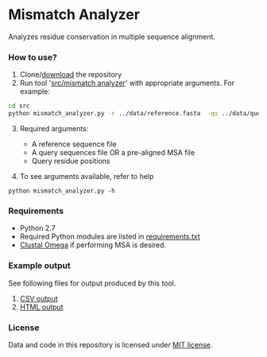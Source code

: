 # Mismatch Analyzer
Analyzes residue conservation in multiple sequence
alignment.

### How to use?
1. Clone/[download](https://github.com/ManavalanG/Mismatch_analyzer/archive/master.zip) the repository
2. Run tool '[src/mismatch analyzer](src/mismatch_analyzer.py)' with appropriate arguments. For example:
```bash
cd src
python mismatch_analyzer.py -r ../data/reference.fasta  -qs ../data/query.fasta -qp "5,10,15"
```
3. Required arguments:
    * A reference sequence file
    * A query sequences file OR a pre-aligned MSA file
    * Query residue positions
    
4. To see arguments available, refer to help
```bash'
python mismatch_analyzer.py -h
```

### Requirements
* Python 2.7
* Required Python modules are listed in [requirements.txt](requirements.txt)
* [Clustal Omega](http://www.clustal.org/omega/) if performing MSA is desired.  


### Example output
See following files for output produced by this tool.
1. [CSV output](data/output/csv_out.tsv)
2. [HTML output](data/output/html_out.html)

### License
Data and code in this repository is licensed under [MIT license](LICENSE.md). 

